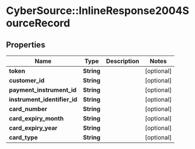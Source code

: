 # CyberSource::InlineResponse2004SourceRecord

## Properties
Name | Type | Description | Notes
------------ | ------------- | ------------- | -------------
**token** | **String** |  | [optional] 
**customer_id** | **String** |  | [optional] 
**payment_instrument_id** | **String** |  | [optional] 
**instrument_identifier_id** | **String** |  | [optional] 
**card_number** | **String** |  | [optional] 
**card_expiry_month** | **String** |  | [optional] 
**card_expiry_year** | **String** |  | [optional] 
**card_type** | **String** |  | [optional] 


